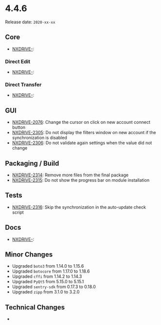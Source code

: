 # 4.4.6

Release date: `2020-xx-xx`

## Core

- [NXDRIVE-](https://jira.nuxeo.com/browse/NXDRIVE-):

### Direct Edit

- [NXDRIVE-](https://jira.nuxeo.com/browse/NXDRIVE-):

### Direct Transfer

- [NXDRIVE-](https://jira.nuxeo.com/browse/NXDRIVE-):

## GUI

- [NXDRIVE-2076](https://jira.nuxeo.com/browse/NXDRIVE-2076): Change the cursor on click on new account connect button
- [NXDRIVE-2305](https://jira.nuxeo.com/browse/NXDRIVE-2305): Do not display the filters window on new account if the synchronization is disabled
- [NXDRIVE-2306](https://jira.nuxeo.com/browse/NXDRIVE-2306): Do not validate again settings when the value did not change

## Packaging / Build

- [NXDRIVE-2314](https://jira.nuxeo.com/browse/NXDRIVE-2314): Remove more files from the final package
- [NXDRIVE-2315](https://jira.nuxeo.com/browse/NXDRIVE-2315): Do not show the progress bar on module installation

## Tests

- [NXDRIVE-2316](https://jira.nuxeo.com/browse/NXDRIVE-2316): Skip the synchronization in the auto-update check script

## Docs

- [NXDRIVE-](https://jira.nuxeo.com/browse/NXDRIVE-):

## Minor Changes

- Upgraded `boto3` from 1.14.0 to 1.15.6
- Upgraded `botocore` from 1.17.0 to 1.18.6
- Upgraded `cffi` from 1.14.2 to 1.14.3
- Upgraded `PyQt5` from 5.15.0 to 5.15.1
- Upgraded `sentry-sdk` from 0.17.3 to 0.18.0
- Upgraded `zipp` from 3.1.0 to 3.2.0

## Technical Changes

-
